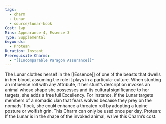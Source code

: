 ```yaml
---
tags:
  - charm
  - Lunar
  - source/lunar-book
Cost: 1wp
Mins: Appearance 4, Essence 3
Type: Supplemental
Keywords:
  - Protean
Duration: Instant
Prerequisite Charms:
  - "[[Incomparable Paragon Assurance]]"
---
```

The Lunar clothes herself in the [[Essence]] of one of the beasts that dwells in her blood, assuming the role it plays in a particular culture. When stunting an influence roll with any Attribute, if her stunt’s description invokes an animal whose shape she possesses and its cultural significance to her targets, she adds a free full Excellency. For instance, if the Lunar targets members of a nomadic clan that fears wolves because they prey on the nomads’ flock, she could enhance a threaten roll by adopting a lupine posture or wolfish grin. This Charm can only be used once per day. Protean: If the Lunar is in the shape of the invoked animal, waive this Charm’s cost.